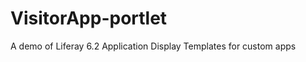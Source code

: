 VisitorApp-portlet
==================

A demo of Liferay 6.2 Application Display Templates for custom apps

